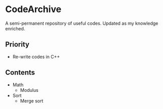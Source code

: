 # CodeArchive

A semi-permanent repository of useful codes. Updated as my knowledge enriched.

## Priority

* Re-write codes in C++

## Contents

* Math
    * Modulus
* Sort
    * Merge sort